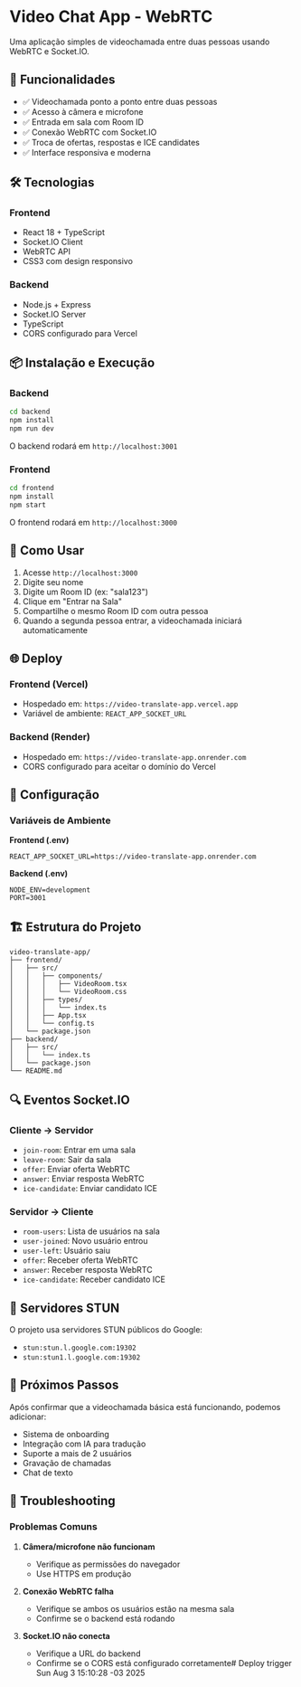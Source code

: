 # Video Chat App - WebRTC

Uma aplicação simples de videochamada entre duas pessoas usando WebRTC e Socket.IO.

## 🚀 Funcionalidades

- ✅ Videochamada ponto a ponto entre duas pessoas
- ✅ Acesso à câmera e microfone
- ✅ Entrada em sala com Room ID
- ✅ Conexão WebRTC com Socket.IO
- ✅ Troca de ofertas, respostas e ICE candidates
- ✅ Interface responsiva e moderna

## 🛠️ Tecnologias

### Frontend
- React 18 + TypeScript
- Socket.IO Client
- WebRTC API
- CSS3 com design responsivo

### Backend
- Node.js + Express
- Socket.IO Server
- TypeScript
- CORS configurado para Vercel

## 📦 Instalação e Execução

### Backend
```bash
cd backend
npm install
npm run dev
```
O backend rodará em `http://localhost:3001`

### Frontend
```bash
cd frontend
npm install
npm start
```
O frontend rodará em `http://localhost:3000`

## 🎯 Como Usar

1. Acesse `http://localhost:3000`
2. Digite seu nome
3. Digite um Room ID (ex: "sala123")
4. Clique em "Entrar na Sala"
5. Compartilhe o mesmo Room ID com outra pessoa
6. Quando a segunda pessoa entrar, a videochamada iniciará automaticamente

## 🌐 Deploy

### Frontend (Vercel)
- Hospedado em: `https://video-translate-app.vercel.app`
- Variável de ambiente: `REACT_APP_SOCKET_URL`

### Backend (Render)
- Hospedado em: `https://video-translate-app.onrender.com`
- CORS configurado para aceitar o domínio do Vercel

## 🔧 Configuração

### Variáveis de Ambiente

**Frontend (.env)**
```
REACT_APP_SOCKET_URL=https://video-translate-app.onrender.com
```

**Backend (.env)**
```
NODE_ENV=development
PORT=3001
```

## 🏗️ Estrutura do Projeto

```
video-translate-app/
├── frontend/
│   ├── src/
│   │   ├── components/
│   │   │   ├── VideoRoom.tsx
│   │   │   └── VideoRoom.css
│   │   ├── types/
│   │   │   └── index.ts
│   │   ├── App.tsx
│   │   └── config.ts
│   └── package.json
├── backend/
│   ├── src/
│   │   └── index.ts
│   └── package.json
└── README.md
```

## 🔍 Eventos Socket.IO

### Cliente → Servidor
- `join-room`: Entrar em uma sala
- `leave-room`: Sair da sala
- `offer`: Enviar oferta WebRTC
- `answer`: Enviar resposta WebRTC
- `ice-candidate`: Enviar candidato ICE

### Servidor → Cliente
- `room-users`: Lista de usuários na sala
- `user-joined`: Novo usuário entrou
- `user-left`: Usuário saiu
- `offer`: Receber oferta WebRTC
- `answer`: Receber resposta WebRTC
- `ice-candidate`: Receber candidato ICE

## 🎥 Servidores STUN

O projeto usa servidores STUN públicos do Google:
- `stun:stun.l.google.com:19302`
- `stun:stun1.l.google.com:19302`

## 📝 Próximos Passos

Após confirmar que a videochamada básica está funcionando, podemos adicionar:
- Sistema de onboarding
- Integração com IA para tradução
- Suporte a mais de 2 usuários
- Gravação de chamadas
- Chat de texto

## 🐛 Troubleshooting

### Problemas Comuns

1. **Câmera/microfone não funcionam**
   - Verifique as permissões do navegador
   - Use HTTPS em produção

2. **Conexão WebRTC falha**
   - Verifique se ambos os usuários estão na mesma sala
   - Confirme se o backend está rodando

3. **Socket.IO não conecta**
   - Verifique a URL do backend
   - Confirme se o CORS está configurado corretamente# Deploy trigger Sun Aug  3 15:10:28 -03 2025
